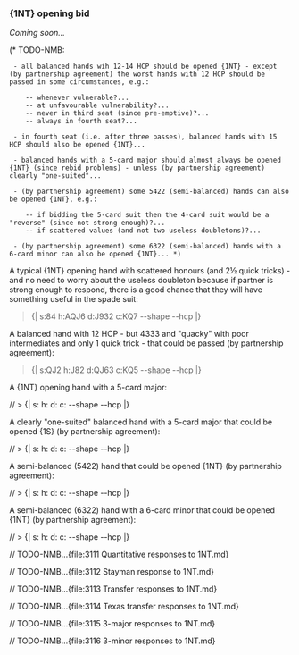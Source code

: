 ### <a name="1NT_opening_bid"> {1NT} opening bid

_Coming soon..._

(* TODO-NMB:

     - all balanced hands wih 12-14 HCP should be opened {1NT} - except (by partnership agreement) the worst hands with 12 HCP should be passed in some circumstances, e.g.:

        -- whenever vulnerable?...
        -- at unfavourable vulnerability?...
        -- never in third seat (since pre-emptive)?...
        -- always in fourth seat?...

     - in fourth seat (i.e. after three passes), balanced hands with 15 HCP should also be opened {1NT}...

     - balanced hands with a 5-card major should almost always be opened {1NT} (since rebid problems) - unless (by partnership agreement) clearly "one-suited"...

     - (by partnership agreement) some 5422 (semi-balanced) hands can also be opened {1NT}, e.g.:

        -- if bidding the 5-card suit then the 4-card suit would be a "reverse" (since not strong enough)?...
        -- if scattered values (and not two useless doubletons)?...

     - (by partnership agreement) some 6322 (semi-balanced) hands with a 6-card minor can also be opened {1NT}... *)

A typical {1NT} opening hand with scattered honours (and 2½ quick tricks) - and no need to worry about the useless doubleton because if partner is strong enough to respond, there is a good chance that they will have something useful in the spade suit:

> {| s:84 h:AQJ6 d:J932 c:KQ7 --shape --hcp |}

A balanced hand with 12 HCP - but 4333 and "quacky" with poor intermediates and only 1 quick trick - that could be passed (by partnership agreement):

> {| s:QJ2 h:J82 d:QJ63 c:KQ5 --shape --hcp |}

A {1NT} opening hand with a 5-card major:

// > {| s: h: d: c: --shape --hcp |}

A clearly "one-suited" balanced hand with a 5-card major that could be opened {1S} (by partnership agreement):

// > {| s: h: d: c: --shape --hcp |}

A semi-balanced (5422) hand that could be opened {1NT} (by partnership agreement):

// > {| s: h: d: c: --shape --hcp |}

A semi-balanced (6322) hand with a 6-card minor that could be opened {1NT} (by partnership agreement):

// > {| s: h: d: c: --shape --hcp |}



// TODO-NMB...{file:3111 Quantitative responses to 1NT.md}

// TODO-NMB...{file:3112 Stayman response to 1NT.md}

// TODO-NMB...{file:3113 Transfer responses to 1NT.md}

// TODO-NMB...{file:3114 Texas transfer responses to 1NT.md}

// TODO-NMB...{file:3115 3-major responses to 1NT.md}

// TODO-NMB...{file:3116 3-minor responses to 1NT.md}
